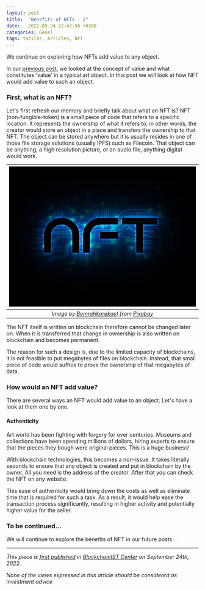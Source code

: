 ```yaml
---
layout: post
title:  "Benefits of NFTs - 2"
date:   2022-09-24 22:47:56 +0300
categories: Genel
tags: Yazılar, Articles, NFT
---
```


We continue on exploring how NFTs add value to any object. 

In our [previous post](/genel/2022/08/19/what-are-the-benefits-of-NFTs.html), we looked at the concept of value and what constitutes 'value' in a typical art object. In this post we will look at how NFT would add value to such an object. 

### First, what is an NFT?
Let's first refresh our memory and briefly talk about what an NFT is? NFT (non-fungible-token) is a small piece of code  that refers to a specific location. It represents the ownership of what it refers to; in other words, the creator would store an object in a place and transfers the ownership to that NFT. The object can be stored anywhere but it is usually resides in one of those file storage solutions (usually IPFS) such as Filecoin. That object can be anything, a high resolution picture, or an audio file, anything digital would work. 

| ![snow](/assets/nft-7072864_800.jpg)|
|:--:| 
| *Image by [Bemrahkarakas](https://pixabay.com/users/emrahkarakas-19331833/)) from [Pixabay](https://pixabay.com/)*|

The NFT itself is written on blockchain therefore cannot be changed later on. When it is transferred that change in ownership is also written on blockchain and becomes permanent. 

The reason for such a design is, due to the limited capacity of blockchains, it is not feasible to put megabytes of files on blockchain. Instead, that small piece of code would suffice to prove the ownership of that megabytes of data. 

### How would an NFT add value?
There are several ways an NFT would add value to an object. Let's have a look at them one by one. 

#### Authenticity 
Art world has been fighting with forgery for over centuries. Museums and collections have been spending millions of dollars, hiring experts to ensure that the pieces they bough were original pieces. This is a huge business!

With blockchain technologies, this becomes a non-issue. It takes literally seconds to ensure that any object is created and put in blockchain by the owner. All you need is the address of the creator. After that you can check the NFT on any website. 

This ease of authenticity would bring down the costs as well as eliminate time that is required for such a task. As a result, it would help ease the transaction process significantly, resulting in higher activity and potentially higher value for the seller. 

### To be continued... 
We will continue to explore the benefits of NFT in our future posts... 

---
*This piece is [first published](https://medium.com/bcistcenter/benefits-of-nfts-i-c21ee436aacd) in [BlockchainIST Center](https://medium.com/blockchainist-center) on September 24th, 2022.*

*None of the views expressed in this article should be considered as investment advice*
